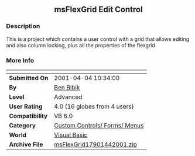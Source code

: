﻿<div align="center">

## msFlexGrid Edit Control


</div>

### Description

This is a project which contains a user control with a grid that allows editing and also column locking, plus all the properties of the flexgrid
 
### More Info
 


<span>             |<span>
---                |---
**Submitted On**   |2001-04-04 10:34:00
**By**             |[Ben Bibik](https://github.com/Planet-Source-Code/PSCIndex/blob/master/ByAuthor/ben-bibik.md)
**Level**          |Advanced
**User Rating**    |4.0 (16 globes from 4 users)
**Compatibility**  |VB 6\.0
**Category**       |[Custom Controls/ Forms/  Menus](https://github.com/Planet-Source-Code/PSCIndex/blob/master/ByCategory/custom-controls-forms-menus__1-4.md)
**World**          |[Visual Basic](https://github.com/Planet-Source-Code/PSCIndex/blob/master/ByWorld/visual-basic.md)
**Archive File**   |[msFlexGrid17901442001\.zip](https://github.com/Planet-Source-Code/ben-bibik-msflexgrid-edit-control__1-22130/archive/master.zip)








